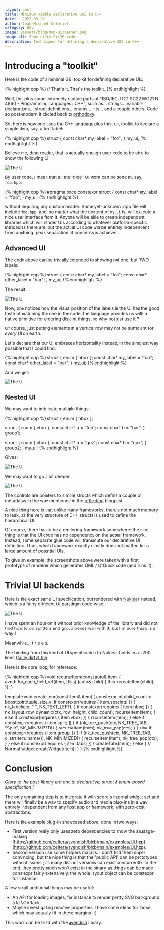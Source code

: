 ```yaml
---
layout: post
title: Minimum viable declarative GUI in C++
date:   2022-03-22
author: Jean-Michaël Celerier
category: Dev
image: /assets/blog/mvp-ui/banner.png
image-alt: Some nifty C++20 code
description: Techniques for defining a declarative GUI in C++
---
```


# Introducing a "toolkit"

Here is the code of a minimal GUI toolkit for defining declarative UIs: 

{% highlight cpp %}
// That's it. That's the toolkit.
{% endhighlight %}

Well, this plus some extremely routine parts of "ISO/IEC JTC1 SC22 WG21 N 4860 - Programming Languages : C++", such as... strings... variable declarations... struct definitions... enums... ints... and a couple others. Code so post-modern it circled back to [orthodoxy](https://gist.github.com/bkaradzic/2e39896bc7d8c34e042b).

So, here is how one uses the C++ language plus this, uh, toolkit to declare a simple item, say, a text label:

{% highlight cpp %}
struct {
  const char* my_label = "foo";
} my_ui;
{% endhighlight %}

Believe me, dear reader, that is actually enough user code to be able to show the following UI:

![The UI]({{site.baseurl}}/assets/blog/mvp-ui/ui-minimal.png)

By user code, I mean that all the "nice" UI work can be done in, say, `foo.hpp`: 

{% highlight cpp %}
#pragma once
constexpr struct {
  const char* my_label = "foo";
} my_ui;
{% endhighlight %}

without requiring any custom header. Some yet-unknown .cpp file will include `foo.hpp`, and, no matter what the content of `my_ui` is, will execute a nice user interface from it. Anyone will be able to create independent libraries which will render UIs according to whatever platform-specific intricacies there are, but the actual UI code will be entirely independent from anything: peak separation of concerns is achieved.

## Advanced UI

The code above can be trivially extended to showing not one, but TWO labels:

{% highlight cpp %}
struct {
  const char* my_label = "foo";
  const char* other_label = "bar";
} my_ui;
{% endhighlight %}

The result:

![The UI]({{site.baseurl}}/assets/blog/mvp-ui/ui-advanced.png)

Now, one notices how the visual position of the labels in the UI has the good taste of matching 
the one in the code: the language provides us with a native primitive for ordering disjoint things, so why not just use it ?

Of course, just putting elements in a vertical row may not be sufficient for *every*  UI on earth.

Let's declare that our UI embraces horizontality instead, in the simplest way possible that I could find:

{% highlight cpp %}
struct {
  enum { hbox }; 
  const char* my_label = "foo";
  const char* other_label = "bar";
} my_ui;
{% endhighlight %}

And we get:

![The UI]({{site.baseurl}}/assets/blog/mvp-ui/hbox.png)


## Nested UI

We may want to imbricate multiple things:

{% highlight cpp %}
struct {
  enum { hbox }; 

  struct {
    enum { vbox }; 
    const char* a = "foo";
    const char* b = "bar";
  } group1;
  
  struct {
    enum { vbox }; 
    const char* a = "quz";
    const char* b = "qux";
  } group2;
} my_ui;
{% endhighlight %}

Gives: 

![The UI]({{site.baseurl}}/assets/blog/mvp-ui/quad.png)

We may want to go a bit deeper:

![The UI]({{site.baseurl}}/assets/blog/mvp-ui/complete.gif)

The controls are pointers to simple structs which define a couple of metadatas in the way mentioned in the [reflection]({{site.baseurl}}/posts/reflection) blogpost.

A nice thing here is that unlike many frameworks, there's not much memory to leak, as 
the very structure of C++ structs is used to define the hierarchical UI.

Of course, there has to be a rendering framework somewhere: the nice thing is that the UI code has no dependency on the actual framework.
Instead, some separate glue code will transmute our declarative UI definition. Thus, which framework exactly mostly does not matter,
for a large amount of potential UIs.

To give an example, the screenshots above were taken with a first prototype of renderer which generates QML / QtQuick code (and runs it).

# Trivial UI backends
Here is the exact same UI specification, but rendered with [Nuklear](https://github.com/Immediate-Mode-UI/Nuklear) instead, which is a fairly different UI paradigm code-wise:

![The UI]({{site.baseurl}}/assets/blog/mvp-ui/nuklear.gif)

I have spent an hour on it without prior knowledge of the library and did not find how to do splitters and group boxes well with it, but I'm sure there is a way ! 

Meanwhile... t r e e s.

The binding from this kind of UI specification to Nuklear holds in a ~200 lines [(fairly dirty) file](https://github.com/celtera/avendish/blob/main/include/avnd/binding/ui/nuklear_layout_ui.hpp).

Here is the core loop, for reference:


{% highlight cpp %}
void recurseItem(const auto& item)
{
  avnd::for_each_field_ref(item, [this] (auto& child) {
    this->createItem(child);      
  });
}

template<typename Item>
void createItem(const Item& item)
{
  constexpr int child_count = boost::pfr::tuple_size_v<Item>;
  if constexpr(requires { item.spacing; })
  {
    nk_label(ctx, " ", NK_TEXT_LEFT);
  }
  if constexpr(requires { item.hbox; })
  {
    nk_layout_row_dynamic(ctx, row_height, child_count);
    recurseItem(item);
  }
  else if constexpr(requires { item.vbox; })
  {
    recurseItem(item);
  }
  else if constexpr(requires { item.split; })
  {
    if (nk_tree_push(ctx, NK_TREE_TAB, "Split", NK_MINIMIZED)) {
      recurseItem(item);
      nk_tree_pop(ctx);
    }
  }
  else if constexpr(requires { item.group; })
  {
    if (nk_tree_push(ctx, NK_TREE_TAB, c_str(Item::name()), NK_MINIMIZED)) {
      recurseItem(item);
      nk_tree_pop(ctx);
    }
  }
  else if constexpr(requires { item.tabs; })
  {
    createTabs(item);
  } 
  else
  {
    // Normal widget
    createWidget(item);
  }
}
{% endhighlight %}

# Conclusion

*Glory to the post-library era and to declarative, struct & enum-based specification !*

The only remaining step is to integrate it with score's internal widget set and there will finally be a
way to specify audio and media plug-ins in a way entirely independent from any host app or framework, with zero-cost abstractions.

Here is the example plug-in showcased above, done in two ways:

- First version really only uses zero dependencies to show the sausage-making [https://github.com/celtera/avendish/blob/main/examples/Ui.hpp](https://github.com/celtera/avendish/blob/main/examples/Ui.hpp).
- Second version use some helpers macros. I don't find them super convincing, but the nice thing is that the "public API" can be prototyped without issues ; as many distinct versions can exist concurrently. In the end, they pretty much won't exist in the binary as things can be made constexpr fairly extensively: the whole layout object can be constexpr for instance.

A few small additional things may be useful: 

- An API for loading images, for instance to render pretty SVG background à la VCVRack.
- Maybe investigating reactive properties. I have some ideas for those, which may actually fit in these margins :-)

This work can be tried with the [avendish](https://github.com/celtera/avendish) library.